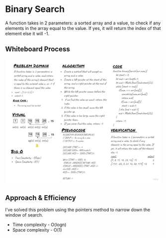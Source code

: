 # Binary Search
A function takes in 2 parameters: a sorted array and a value, to check if any elements in the array equal to the value. If yes, it will return the index of that element else it will -1.

## Whiteboard Process
![whiteboard](./array-binary-search.jpg)

## Approach & Efficiency
<!-- What approach did you take? Discuss Why. What is the Big O space/time for this approach? -->
I've solved this problem using the pointers method to narrow down the window of search. 
* Time complexity - O(logn) 
* Space complexity - O(1)